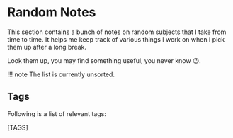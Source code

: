 # Random Notes

This section contains a bunch of notes on random subjects that I take from time
to time. It helps me keep track of various things I work on when I pick them up
after a long break.

Look them up, you may find something useful, you never know :wink:.

!!! note
    The list is currently unsorted.

## Tags

Following is a list of relevant tags:

[TAGS]
